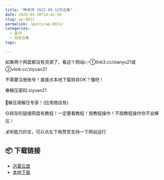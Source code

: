 ```yaml
---
title: "稀老师 2022.09-12月合集"
date: 2025-03-30T14:42:54
slug: wp-8811
permalink: /posts/wp-8811/
categories:
  - 盖📺
  - 恰饭合集
tags:

---
```


如果两个网盘都没有资源了，看这个网站👉①link3.cc/xianyu21或②vlink.cc/ziyuan21

不需要注册账号！直接点本地下载转存OK？懂吧！

🟢解压密码:ziyuan21

🔵解压用解压专家！(应用商店有)

🟡转存的链接网盘有教程！一定要看教程！按教程操作！不按教程操作你不会解压！

💰🈶能力的宝，可以点左下角赞赏支持一下网站运行

## 📦 下载链接
- [迅雷云盘](https://blziyuan21.com/pay-download/8811?key=a49a46c703&down_id=0)
- [本地下载](https://blziyuan21.com/pay-download/8811?key=a49a46c703&down_id=1)

